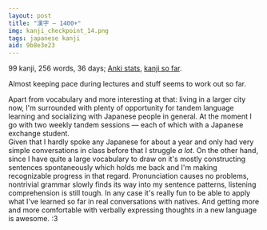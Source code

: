 ```yaml
---
layout: post
title: "漢字 — 1400+"
img: kanji_checkpoint_14.png
tags: japanese kanji
aid: 9b8e3e23
---
```


99 kanji, 256 words, 36 days; [Anki stats](static/img/blog/anki_stats_141120.png), [kanji so far](static/dl/kanji_checkpoint_14).

Almost keeping pace during lectures and stuff seems to work out so far.

Apart from vocabulary and more interesting at that: living in a larger city now, I'm surrounded with plenty of opportunity for tandem language learning and socializing with Japanese people in general. At the moment I go with two weekly tandem sessions — each of which with a Japanese exchange student.  
Given that I hardly spoke any Japanese for about a year and only had very simple conversations in class before that I struggle *a lot*. On the other hand, since I have quite a large vocabulary to draw on it's mostly constructing sentences spontaneously which holds me back and I'm making recognizable progress in that regard. Pronunciation causes no problems, nontrivial grammar slowly finds its way into my sentence patterns, listening comprehension is still tough. In any case it's really fun to be able to apply what I've learned so far in real conversations with natives. And getting more and more comfortable with verbally expressing thoughts in a new language is awesome. :3